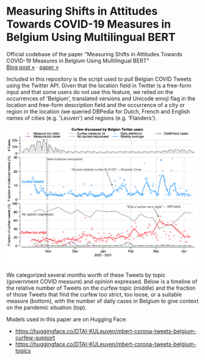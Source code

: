# Measuring Shifts in Attitudes Towards COVID-19 Measures in Belgium Using Multilingual BERT
Official codebase of the paper "Measuring Shifts in Attitudes Towards COVID-19 Measures in Belgium Using Multilingual BERT"  
[Blog post »](https://people.cs.kuleuven.be/~pieter.delobelle/attitudes-towards-covid-19-measures/?utm_source=github&utm_medium=social&utm_campaign=corona_tweets)   · [paper »](http://arxiv.org/abs/2104.09947)

Included in this repository is the script used to pull Belgian COVID Tweets using the Twitter API. Given that the location field in Twitter is a free-form input and that some users do not use this feature, we relied on the occurrences of 'Belgium', translated versions and Unicode emoji flag in the location and free-form description field and the occurrence of a city or region in the location (we queried DBPedia for Dutch, French and English names of cities (e.g. 'Leuven') and regions (e.g. 'Flanders').

![chart.png](chart.png)

We categorized several months worth of these Tweets by topic (government COVID measure) and opinion expressed. Below is a timeline of the relative number of Tweets on the curfew topic (middle) and the fraction of those Tweets that find the curfew too strict, too loose, or a suitable measure (bottom), with the number of daily cases in Belgium to give context on the pandemic situation (top).

Models used in this paper are on Hugging Face:  
- https://huggingface.co/DTAI-KULeuven/mbert-corona-tweets-belgium-curfew-support  
- https://huggingface.co/DTAI-KULeuven/mbert-corona-tweets-belgium-topics  
